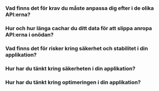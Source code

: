 ### Vad finns det för krav du måste anpassa dig efter i de olika API:erna?


### Hur och hur länga cachar du ditt data för att slippa anropa API:erna i onödan?



### Vad finns det för risker kring säkerhet och stabilitet i din applikation?



### Hur har du tänkt kring säkerheten i din applikation?



### Hur har du tänkt kring optimeringen i din applikation?

